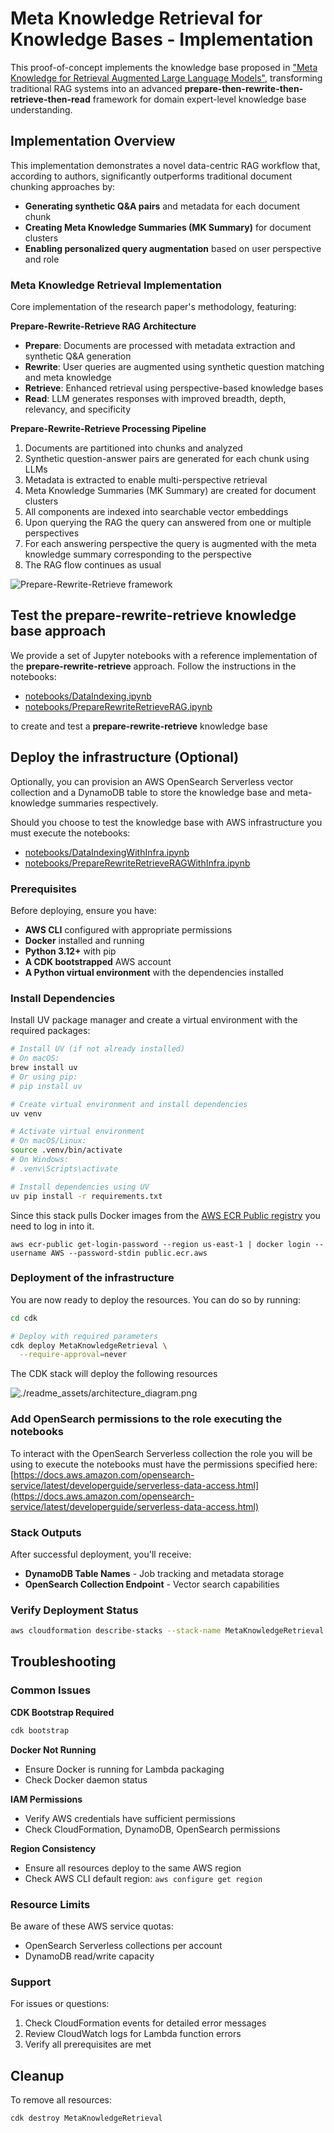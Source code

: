 # Meta Knowledge Retrieval for Knowledge Bases - Implementation

This proof-of-concept implements the knowledge base proposed in ["Meta Knowledge for Retrieval Augmented Large Language Models"](https://www.amazon.science/publications/meta-knowledge-for-retrieval-augmented-large-language-models), transforming traditional RAG systems into an advanced **prepare-then-rewrite-then-retrieve-then-read** framework for domain expert-level knowledge base understanding.

## Implementation Overview

This implementation demonstrates a novel data-centric RAG workflow that, according to authors, significantly outperforms traditional document chunking approaches by:

- **Generating synthetic Q&A pairs** and metadata for each document chunk
- **Creating Meta Knowledge Summaries (MK Summary)** for document clusters  
- **Enabling personalized query augmentation** based on user perspective and role


### Meta Knowledge Retrieval Implementation

Core implementation of the research paper's methodology, featuring:

**Prepare-Rewrite-Retrieve RAG Architecture**
- **Prepare**: Documents are processed with metadata extraction and synthetic Q&A generation
- **Rewrite**: User queries are augmented using synthetic question matching and meta knowledge
- **Retrieve**: Enhanced retrieval using perspective-based knowledge bases
- **Read**: LLM generates responses with improved breadth, depth, relevancy, and specificity

**Prepare-Rewrite-Retrieve Processing Pipeline**
1. Documents are partitioned into chunks and analyzed
2. Synthetic question-answer pairs are generated for each chunk using LLMs
3. Metadata is extracted to enable multi-perspective retrieval
4. Meta Knowledge Summaries (MK Summary) are created for document clusters
5. All components are indexed into searchable vector embeddings
6. Upon querying the RAG the query can answered from one or multiple perspectives
7. For each answering perspective the query is augmented with the meta knowledge summary corresponding to the perspective
8. The RAG flow continues as usual

![Prepare-Rewrite-Retrieve framework](readme_assets/prepare-rewrite-retrieve.png)

## Test the prepare-rewrite-retrieve knowledge base approach

We provide a set of Jupyter notebooks with a reference implementation of the **prepare-rewrite-retrieve** approach. Follow the instructions in the notebooks:


* [notebooks/DataIndexing.ipynb](notebooks/DataIndexing.ipynb)
* [notebooks/PrepareRewriteRetrieveRAG.ipynb](notebooks/PrepareRewriteRetrieveRAG.ipynb)


to create and test a **prepare-rewrite-retrieve** knowledge base

## Deploy the infrastructure (Optional)

Optionally, you can provision an AWS OpenSearch Serverless vector collection and a DynamoDB table to store the knowledge base and meta-knowledge summaries respectively.

Should you choose to test the knowledge base with AWS infrastructure you must execute the notebooks:

* [notebooks/DataIndexingWithInfra.ipynb](notebooks/DataIndexingWithInfra.ipynb)
* [notebooks/PrepareRewriteRetrieveRAGWithInfra.ipynb](notebooks/PrepareRewriteRetrieveRAGWithInfra.ipynb)

### Prerequisites

Before deploying, ensure you have:

- **AWS CLI** configured with appropriate permissions
- **Docker** installed and running
- **Python 3.12+** with pip
- **A CDK bootstrapped** AWS account
- **A Python virtual environment** with the dependencies installed

### Install Dependencies

Install UV package manager and create a virtual environment with the required packages:

```bash
# Install UV (if not already installed)
# On macOS:
brew install uv
# Or using pip:
# pip install uv

# Create virtual environment and install dependencies
uv venv

# Activate virtual environment
# On macOS/Linux:
source .venv/bin/activate
# On Windows:
# .venv\Scripts\activate

# Install dependencies using UV
uv pip install -r requirements.txt
```

Since this stack pulls Docker images from the [AWS ECR Public registry](https://docs.aws.amazon.com/AmazonECR/latest/public/public-registry-auth.html) you need to log in into it.

```
aws ecr-public get-login-password --region us-east-1 | docker login --username AWS --password-stdin public.ecr.aws
```

### Deployment of the infrastructure

You are now ready to deploy the resources. You can do so by running:

```bash
cd cdk

# Deploy with required parameters
cdk deploy MetaKnowledgeRetrieval \
  --require-approval=never
```

The CDK stack will deploy the following resources

![./readme_assets/architecture_diagram.png](./readme_assets/architecture_diagram.png)

### Add OpenSearch permissions to the role executing the notebooks

To interact with the OpenSearch Serverless collection the role you will be using to execute the notebooks must have the permissions specified here: [https://docs.aws.amazon.com/opensearch-service/latest/developerguide/serverless-data-access.html](https://docs.aws.amazon.com/opensearch-service/latest/developerguide/serverless-data-access.html)

### Stack Outputs

After successful deployment, you'll receive:

- **DynamoDB Table Names** - Job tracking and metadata storage
- **OpenSearch Collection Endpoint** - Vector search capabilities 

### Verify Deployment Status
```bash
aws cloudformation describe-stacks --stack-name MetaKnowledgeRetrieval
```

## Troubleshooting

### Common Issues

**CDK Bootstrap Required**
```bash
cdk bootstrap
```

**Docker Not Running**
- Ensure Docker is running for Lambda packaging
- Check Docker daemon status

**IAM Permissions**
- Verify AWS credentials have sufficient permissions
- Check CloudFormation, DynamoDB, OpenSearch permissions

**Region Consistency**
- Ensure all resources deploy to the same AWS region
- Check AWS CLI default region: `aws configure get region`

### Resource Limits

Be aware of these AWS service quotas:
- OpenSearch Serverless collections per account
- DynamoDB read/write capacity

### Support

For issues or questions:
1. Check CloudFormation events for detailed error messages
2. Review CloudWatch logs for Lambda function errors
3. Verify all prerequisites are met

## Cleanup

To remove all resources:

```bash
cdk destroy MetaKnowledgeRetrieval
```